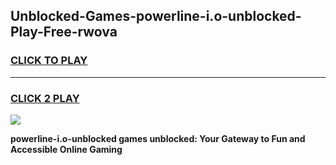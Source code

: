 
## Unblocked-Games-powerline-i.o-unblocked-Play-Free-rwova
<h3>
<a href="https://premium76.site?title=powerline-i.o-unblocked&ref=10A">CLICK TO PLAY</a></h3>
<hr>

<h3>
<a href="https://premium76.site?title=powerline-i.o-unblocked&ref=10A">CLICK 2 PLAY</a>
  
</h3>

<a href="https://premium76.site?title=powerline-i.o-unblocked&ref=10A"><img src="https://clearcache.store/games.png"></a>


**powerline-i.o-unblocked games unblocked: Your Gateway to Fun and Accessible Online Gaming**
